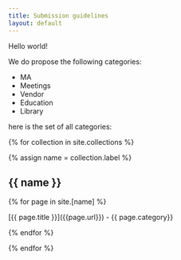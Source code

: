 ```yaml
---
title: Submission guidelines
layout: default
---
```


Hello world!

We do propose the following categories:
-  MA
-  Meetings
-  Vendor
-  Education
-  Library

here is the set of all categories:

{% for collection in site.collections %}

  {% assign name = collection.label %}

  <section>
    <h1>{{ name }}</h1>
    {% for page in site.[name] %}
      <p>[{{ page.title }}]({{page.url}}) - {{ page.category}}</p>
    {% endfor %}
    
  </section>

{% endfor %}
